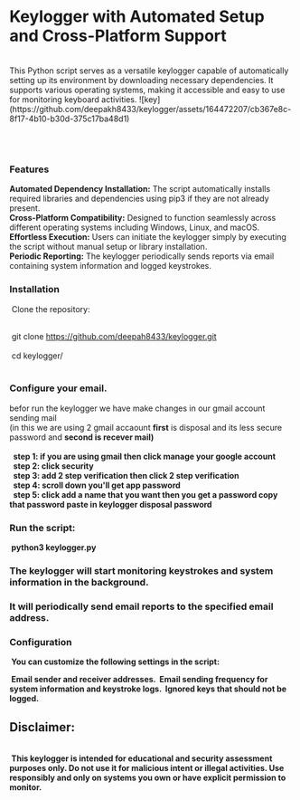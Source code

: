 <h1>Keylogger with Automated Setup and Cross-Platform Support</h1> <br>
This Python script serves as a versatile keylogger capable of automatically setting up its environment by downloading necessary dependencies. It supports various operating systems, making it accessible and easy to use for monitoring keyboard activities.
![key](https://github.com/deepakh8433/keylogger/assets/164472207/cb367e8c-8f17-4b10-b30d-375c17ba48d1)

<br><br>
<h3>Features</h3>
<b>Automated Dependency Installation:</b> The script automatically installs required libraries and dependencies using pip3 if they are not already present.<br>
<b>Cross-Platform Compatibility:</b> Designed to function seamlessly across different operating systems including Windows, Linux, and macOS.<br>
<b>Effortless Execution:</b> Users can initiate the keylogger simply by executing the script without manual setup or library installation.<br>
<b>Periodic Reporting:</b> The keylogger periodically sends reports via email containing system information and logged keystrokes.<br>

<h3>Installation</h3>
&nbsp;Clone the repository: <br><br>

&nbsp;git clone https://github.com/deepah8433/keylogger.git<br><br>
&nbsp;cd keylogger/<br><br>


<h3>Configure your email.</h3>
befor run the keylogger we have make changes in our gmail account sending mail <br>
(in this we are using 2 gmail accaount <b>first</b> is disposal and its less secure password and <b>second<b> is recever mail)<br><br>
 &nbsp; step 1: if you are using gmail then click manage your google account<br>
 &nbsp; step 2: click security<br>
 &nbsp; step 3: add 2 step verification then click 2 step verification<br>
 &nbsp; step 4: scroll down you'll get app password<br>
 &nbsp; step 5: click add a name that you want then you get a password copy that password paste in keylogger disposal password<br>

<h3>Run the script:</h3> 
&nbsp;python3 keylogger.py

<h3>The keylogger will start monitoring keystrokes and system information in the background.</h3>

<h3>It will periodically send email reports to the specified email address.</h3>

<h3>Configuration</h3>
&nbsp;You can customize the following settings in the script:

&nbsp;Email sender and receiver addresses.
&nbsp;Email sending frequency for system information and keystroke logs.
&nbsp;Ignored keys that should not be logged.
<br>
<h2>Disclaimer:</h2><br>
&nbsp;This keylogger is intended for educational and security assessment purposes only. Do not use it for malicious intent or illegal activities. Use responsibly and only on systems you own or have explicit permission to monitor.

